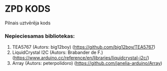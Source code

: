 # ZPD KODS
Pilnais uztvērēja kods

### Nepieciesamas bibliotekas:
1. TEA5767 (Autors: big12boy) (https://github.com/big12boy/TEA5767)
2. LiquidCrystal I2C (Autors: Brabander de F.) (https://www.arduino.cc/reference/en/libraries/liquidcrystal-i2c/)
3. Array (Autors: peterpolidoro) (https://github.com/janelia-arduino/Array)

